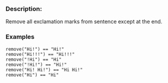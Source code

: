 ### Description:

 Remove all exclamation marks from sentence except at the end.

### Examples

```
remove("Hi!") == "Hi!"
remove("Hi!!!") == "Hi!!!"
remove("!Hi") == "Hi"
remove("!Hi!") == "Hi!"
remove("Hi! Hi!") == "Hi Hi!"
remove("Hi") == "Hi"
```